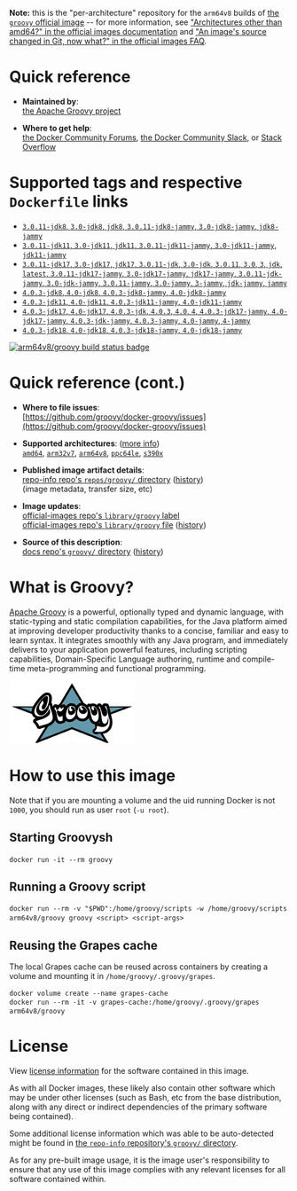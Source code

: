 <!--

********************************************************************************

WARNING:

    DO NOT EDIT "groovy/README.md"

    IT IS AUTO-GENERATED

    (from the other files in "groovy/" combined with a set of templates)

********************************************************************************

-->

**Note:** this is the "per-architecture" repository for the `arm64v8` builds of [the `groovy` official image](https://hub.docker.com/_/groovy) -- for more information, see ["Architectures other than amd64?" in the official images documentation](https://github.com/docker-library/official-images#architectures-other-than-amd64) and ["An image's source changed in Git, now what?" in the official images FAQ](https://github.com/docker-library/faq#an-images-source-changed-in-git-now-what).

# Quick reference

-	**Maintained by**:  
	[the Apache Groovy project](https://github.com/groovy/docker-groovy)

-	**Where to get help**:  
	[the Docker Community Forums](https://forums.docker.com/), [the Docker Community Slack](https://dockr.ly/slack), or [Stack Overflow](https://stackoverflow.com/search?tab=newest&q=docker)

# Supported tags and respective `Dockerfile` links

-	[`3.0.11-jdk8`, `3.0-jdk8`, `jdk8`, `3.0.11-jdk8-jammy`, `3.0-jdk8-jammy`, `jdk8-jammy`](https://github.com/groovy/docker-groovy/blob/501c450b30bcdbd1807f7903e8da3ad361e3cccb/jdk8/Dockerfile)
-	[`3.0.11-jdk11`, `3.0-jdk11`, `jdk11`, `3.0.11-jdk11-jammy`, `3.0-jdk11-jammy`, `jdk11-jammy`](https://github.com/groovy/docker-groovy/blob/501c450b30bcdbd1807f7903e8da3ad361e3cccb/jdk11/Dockerfile)
-	[`3.0.11-jdk17`, `3.0-jdk17`, `jdk17`, `3.0.11-jdk`, `3.0-jdk`, `3.0.11`, `3.0`, `3`, `jdk`, `latest`, `3.0.11-jdk17-jammy`, `3.0-jdk17-jammy`, `jdk17-jammy`, `3.0.11-jdk-jammy`, `3.0-jdk-jammy`, `3.0.11-jammy`, `3.0-jammy`, `3-jammy`, `jdk-jammy`, `jammy`](https://github.com/groovy/docker-groovy/blob/501c450b30bcdbd1807f7903e8da3ad361e3cccb/jdk17/Dockerfile)
-	[`4.0.3-jdk8`, `4.0-jdk8`, `4.0.3-jdk8-jammy`, `4.0-jdk8-jammy`](https://github.com/groovy/docker-groovy/blob/3837bd6b49d9fc70df67bf40b1495facf918be8d/jdk8/Dockerfile)
-	[`4.0.3-jdk11`, `4.0-jdk11`, `4.0.3-jdk11-jammy`, `4.0-jdk11-jammy`](https://github.com/groovy/docker-groovy/blob/3837bd6b49d9fc70df67bf40b1495facf918be8d/jdk11/Dockerfile)
-	[`4.0.3-jdk17`, `4.0-jdk17`, `4.0.3-jdk`, `4.0.3`, `4.0`, `4`, `4.0.3-jdk17-jammy`, `4.0-jdk17-jammy`, `4.0.3-jdk-jammy`, `4.0.3-jammy`, `4.0-jammy`, `4-jammy`](https://github.com/groovy/docker-groovy/blob/3837bd6b49d9fc70df67bf40b1495facf918be8d/jdk17/Dockerfile)
-	[`4.0.3-jdk18`, `4.0-jdk18`, `4.0.3-jdk18-jammy`, `4.0-jdk18-jammy`](https://github.com/groovy/docker-groovy/blob/3837bd6b49d9fc70df67bf40b1495facf918be8d/jdk18/Dockerfile)

[![arm64v8/groovy build status badge](https://img.shields.io/jenkins/s/https/doi-janky.infosiftr.net/job/multiarch/job/arm64v8/job/groovy.svg?label=arm64v8/groovy%20%20build%20job)](https://doi-janky.infosiftr.net/job/multiarch/job/arm64v8/job/groovy/)

# Quick reference (cont.)

-	**Where to file issues**:  
	[https://github.com/groovy/docker-groovy/issues](https://github.com/groovy/docker-groovy/issues)

-	**Supported architectures**: ([more info](https://github.com/docker-library/official-images#architectures-other-than-amd64))  
	[`amd64`](https://hub.docker.com/r/amd64/groovy/), [`arm32v7`](https://hub.docker.com/r/arm32v7/groovy/), [`arm64v8`](https://hub.docker.com/r/arm64v8/groovy/), [`ppc64le`](https://hub.docker.com/r/ppc64le/groovy/), [`s390x`](https://hub.docker.com/r/s390x/groovy/)

-	**Published image artifact details**:  
	[repo-info repo's `repos/groovy/` directory](https://github.com/docker-library/repo-info/blob/master/repos/groovy) ([history](https://github.com/docker-library/repo-info/commits/master/repos/groovy))  
	(image metadata, transfer size, etc)

-	**Image updates**:  
	[official-images repo's `library/groovy` label](https://github.com/docker-library/official-images/issues?q=label%3Alibrary%2Fgroovy)  
	[official-images repo's `library/groovy` file](https://github.com/docker-library/official-images/blob/master/library/groovy) ([history](https://github.com/docker-library/official-images/commits/master/library/groovy))

-	**Source of this description**:  
	[docs repo's `groovy/` directory](https://github.com/docker-library/docs/tree/master/groovy) ([history](https://github.com/docker-library/docs/commits/master/groovy))

# What is Groovy?

[Apache Groovy](http://groovy-lang.org/) is a powerful, optionally typed and dynamic language, with static-typing and static compilation capabilities, for the Java platform aimed at improving developer productivity thanks to a concise, familiar and easy to learn syntax. It integrates smoothly with any Java program, and immediately delivers to your application powerful features, including scripting capabilities, Domain-Specific Language authoring, runtime and compile-time meta-programming and functional programming.

![logo](https://raw.githubusercontent.com/docker-library/docs/bb5fc730ed18c45d86425f9fa4265d50cb795ec8/groovy/logo.png)

# How to use this image

Note that if you are mounting a volume and the uid running Docker is not `1000`, you should run as user `root` (`-u root`).

## Starting Groovysh

`docker run -it --rm groovy`

## Running a Groovy script

`docker run --rm -v "$PWD":/home/groovy/scripts -w /home/groovy/scripts arm64v8/groovy groovy <script> <script-args>`

## Reusing the Grapes cache

The local Grapes cache can be reused across containers by creating a volume and mounting it in `/home/groovy/.groovy/grapes`.

```console
docker volume create --name grapes-cache
docker run --rm -it -v grapes-cache:/home/groovy/.groovy/grapes arm64v8/groovy
```

# License

View [license information](http://www.apache.org/licenses/LICENSE-2.0.html) for the software contained in this image.

As with all Docker images, these likely also contain other software which may be under other licenses (such as Bash, etc from the base distribution, along with any direct or indirect dependencies of the primary software being contained).

Some additional license information which was able to be auto-detected might be found in [the `repo-info` repository's `groovy/` directory](https://github.com/docker-library/repo-info/tree/master/repos/groovy).

As for any pre-built image usage, it is the image user's responsibility to ensure that any use of this image complies with any relevant licenses for all software contained within.
